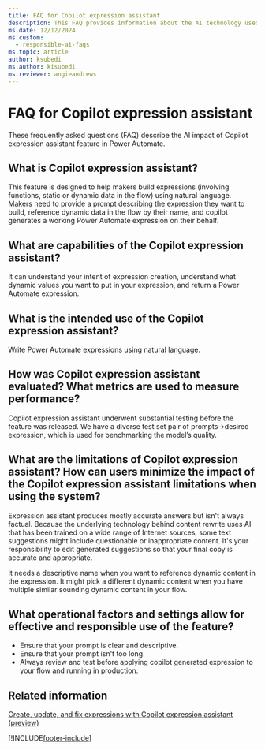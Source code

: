 ```yaml
---
title: FAQ for Copilot expression assistant
description: This FAQ provides information about the AI technology used in Power Automate, along with key considerations and details about how AI is used, how it was tested and evaluated, and any specific limitations.
ms.date: 12/12/2024
ms.custom:
  - responsible-ai-faqs
ms.topic: article
author: ksubedi
ms.author: kisubedi
ms.reviewer: angieandrews
---
```


# FAQ for Copilot expression assistant

These frequently asked questions (FAQ) describe the AI impact of Copilot expression assistant feature in Power Automate.

## What is Copilot expression assistant?

This feature is designed to help makers build expressions (involving functions, static or dynamic data in the flow) using natural language. Makers need to provide a prompt describing the expression they want to build, reference dynamic data in the flow by their name, and copilot generates a working Power Automate expression on their behalf.

## What are capabilities of the Copilot expression assistant?

It can understand your intent of expression creation, understand what dynamic values you want to put in your expression, and return a Power Automate expression.

## What is the intended use of the Copilot expression assistant?

Write Power Automate expressions using natural language.

## How was Copilot expression assistant evaluated? What metrics are used to measure performance?

Copilot expression assistant underwent substantial testing before the feature was released. We have a diverse test set pair of prompts->desired expression, which is used for benchmarking the model’s quality.

## What are the limitations of Copilot expression assistant? How can users minimize the impact of the Copilot expression assistant limitations when using the system?

Expression assistant produces mostly accurate answers but isn't always factual. Because the underlying technology behind content rewrite uses AI that has been trained on a wide range of Internet sources, some text suggestions might include questionable or inappropriate content. It's your responsibility to edit generated suggestions so that your final copy is accurate and appropriate.  

It needs a descriptive name when you want to reference dynamic content in the expression. It might pick a different dynamic content when you have multiple similar sounding dynamic content in your flow.

## What operational factors and settings allow for effective and responsible use of the feature?

- Ensure that your prompt is clear and descriptive.
- Ensure that your prompt isn't too long.
- Always review and test before applying copilot generated expression to your flow and running in production.

## Related information

[Create, update, and fix expressions with Copilot expression assistant (preview)](expressions-copilot.md)

[!INCLUDE[footer-include](./includes/footer-banner.md)]